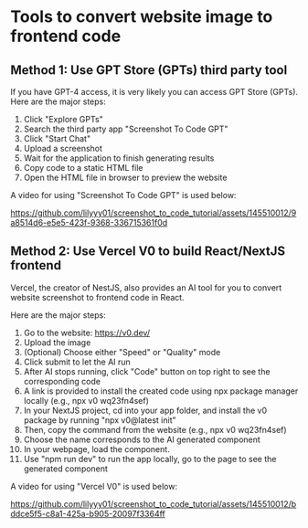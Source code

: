# Tools to convert website image to frontend code

## Method 1: Use GPT Store (GPTs) third party tool
If you have GPT-4 access, it is very likely you can access GPT Store (GPTs). Here are the major steps:

1. Click "Explore GPTs" 
2. Search the third party app "Screenshot To Code GPT"
3. Click "Start Chat"
4. Upload a screenshot
5. Wait for the application to finish generating results
6. Copy code to a static HTML file
7. Open the HTML file in browser to preview the website

A video for using "Screenshot To Code GPT" is used below:

https://github.com/lilyyy01/screenshot_to_code_tutorial/assets/145510012/9a8514d6-e5e5-423f-9368-336715361f0d


## Method 2: Use Vercel V0 to build React/NextJS frontend
Vercel, the creator of NestJS, also provides an AI tool for you to convert website screenshot to frontend code in React.

Here are the major steps:
1. Go to the website: https://v0.dev/
2. Upload the image
3. (Optional) Choose either  "Speed" or "Quality" mode
4. Click submit to let the AI run
5. After AI stops running, click "Code" button on top right to see the corresponding code
6. A link is provided to install the created code using npx package manager locally (e.g., npx v0 wq23fn4sef)
7. In your NextJS project, cd into your app folder, and install the v0 package by running "npx v0@latest init"
8. Then, copy the command from the website (e.g., npx v0 wq23fn4sef)
9. Choose the name corresponds to the AI generated component
10. In your webpage, load the component.
11. Use "npm run dev" to run the app locally, go to the page to see the generated component

A video for using "Vercel V0" is used below:

https://github.com/lilyyy01/screenshot_to_code_tutorial/assets/145510012/bddce5f5-c8a1-425a-b905-20097f3364ff

